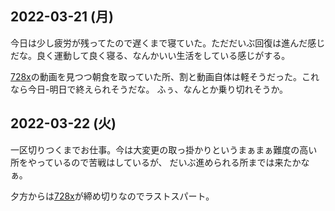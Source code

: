 ## 2022-03-21 (月)

今日は少し疲労が残ってたので遅くまで寝ていた。ただだいぶ回復は進んだ感じだな。良く運動して良く寝る、なんかいい生活をしている感じがする。

[728x](728x.md)の動画を見つつ朝食を取っていた所、割と動画自体は軽そうだった。これなら今日-明日で終えられそうだな。
ふぅ、なんとか乗り切れそうか。

## 2022-03-22 (火)

一区切りつくまでお仕事。今は大変更の取っ掛かりというまぁまぁ難度の高い所をやっているので苦戦はしているが、
だいぶ進められる所までは来たかなぁ。

夕方からは[728x](728x.md)が締め切りなのでラストスパート。